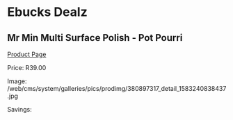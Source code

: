 
# Ebucks Dealz
## Mr Min Multi Surface Polish - Pot Pourri
[Product Page](https://www.ebucks.com/web/shop/productSelected.do?prodId=380897317&catId=1158500262)

Price: R39.00

Image: /web/cms/system/galleries/pics/prodimg/380897317_detail_1583240838437.jpg

Savings: 


	